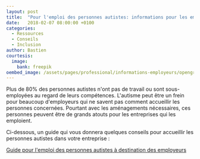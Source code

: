 ```yaml
---
layout: post
title:  "Pour l'emploi des personnes autistes: informations pour les employeurs"
date:   2018-02-07 08:00:00 +0100
categories:
  - Ressources
  - Conseils
  - Inclusion
author: Bastien
courtesis:
  image:
    bank: freepik
oembed_image: /assets/pages/professional/informations-employeurs/opengraph.png
---
```


Plus de 80% des personnes autistes n'ont pas de travail ou sont sous-employées au regard de leurs compétences.
L'autisme peut être un frein pour beaucoup d'employeurs qui ne savent pas comment accueillir les personnes concernées.
Pourtant avec les aménagements nécessaires, ces personnes peuvent être de grands atouts pour les entreprises qui les emploient.

Ci-dessous, un guide qui vous donnera quelques conseils pour accueillir les personnes autistes dans votre entreprise&nbsp;:

<a href="/je-suis-un-professionnel/informations-employeurs" class="big center">
 <span>Guide pour l'emploi des personnes autistes</span>
 <span class="subtitle">à destination des employeurs</span>
</a>



<!--
<meta http-equiv="refresh" content="1; url=/je-suis-un-professionnel/informations-employeurs" />
-->


